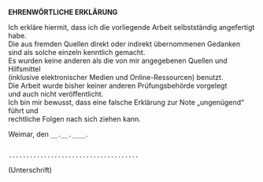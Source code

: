 **EHRENWÖRTLICHE ERKLÄRUNG**

Ich erkläre hiermit, dass ich die vorliegende Arbeit selbstständig angefertigt habe. \
Die aus fremden Quellen direkt oder indirekt übernommenen Gedanken \
sind als solche einzeln kenntlich gemacht. \
Es wurden keine anderen als die von mir angegebenen Quellen und Hilfsmittel \
(inklusive elektronischer Medien und Online-Ressourcen) benutzt. \
Die Arbeit wurde bisher keiner anderen Prüfungsbehörde vorgelegt \
und auch nicht veröffentlicht. \
Ich bin mir bewusst, dass eine falsche Erklärung zur Note „ungenügend“ führt und \
rechtliche Folgen nach sich ziehen kann.

Weimar, den `__.__.____`.

```

.....................................
```

(Unterschrift)
